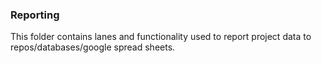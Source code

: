 ### Reporting

This folder contains lanes and functionality used to report project data to repos/databases/google spread sheets.